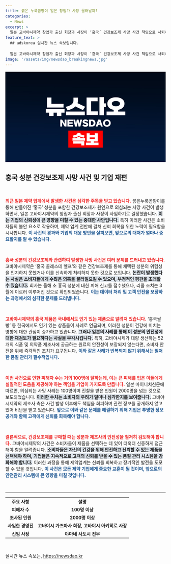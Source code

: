 ```yaml
---
title: 붉은 누룩곰팡이 일본 창업가 사장 물러날까?
categories:
  - News
excerpt: >
  일본 고바야시제약 창업가 출신 회장과 사장이 ‘홍국’ 건강보조제 사망 사건 책임으로 사퇴하며, 신임 사장으로 야마네 사토시가 거론되고 있다. 사건의 파장은 100명의 사망 의심 사례를 초래, 소비자 안전 문제로 많은 비판을 받고 있다.
feature_text: >
  ## adskorea 실시간 뉴스 속보입니다.

  일본 고바야시제약 창업가 출신 회장과 사장이 ‘홍국’ 건강보조제 사망 사건 책임으로 사퇴하며, 신임 사장으로 야마네 사토시가 거론되고 있다. 사건의 파장은 100명의 사망 의심 사례를 초래, 소비자 안전 문제로 많은 비판을 받고 있다.
image: '/assets/img/newsdao_breakingnews.jpg'
---
```


<p><img src="/assets/img/newsdao_breakingnews.jpg" alt="adskorea 속보" /></p>

<h2 data-ke-size="size26">홍국 성분 건강보조제 사망 사건 및 기업 재편</h2>

<p data-ke-size="size16">&nbsp;</p>

<p><b><span style="color: #ee2323;">최근 일본 제약 업계에서 발생한 사건은 심각한 주목을 받고 있습니다.</span></b> 붉은누룩곰팡이를 통해 만들어진 ‘홍국’ 성분을 포함한 건강보조제가 원인으로 의심되는 사망 사건이 발생하면서, 일본 고바야시제약의 창립자 출신 회장과 사장이 사임하기로 결정했습니다. <b><span style="background-color: #21538527;">이는 기업의 신뢰성에 큰 영향을 미칠 수 있는 중대한 사안입니다.</span></b> 특히 이러한 사건은 소비자들의 불안 요소로 작용하며, 제약 업계 전반에 걸쳐 신뢰 회복을 위한 노력이 필요함을 시사합니다. <b><span style="color: #1a5490;">이 사건의 경과와 기업의 대응 방안을 살펴보면, 앞으로의 대처가 얼마나 중요할지를 알 수 있습니다.</span></b></p>

<p data-ke-size="size16">&nbsp;</p>

<p><b><span style="color: #ee2323;">홍국 성분의 건강보조제와 관련하여 발생한 사망 사건은 여러 문제를 드러내고 있습니다.</span></b> 고바야시제약은 ‘홍국 콜레스테 헬프’와 같은 건강보조제를 통해 채택된 성분의 위험성을 인지하지 못했거나 이를 신속하게 처리하지 못한 것으로 보입니다. <b><span style="background-color: #21538527;">논란이 발생했다는 사실은 소비자들에게 수많은 의혹을 불러일으킬 수 있으며, 부정적인 평판을 초래할 수 있습니다.</span></b> 회사는 올해 초 홍국 성분에 대한 피해 신고를 접수했으나, 리콜 조치는 3월에 이르러 이루어진 것으로 확인되었습니다. <b><span style="color: #1a5490;">이는 데이터 처리 및 고객 안전을 보장하는 과정에서의 심각한 문제를 드러냅니다.</span></b></p>

<p data-ke-size="size16">&nbsp;</p>

<p><b><span style="color: #ee2323;">고바야시제약의 홍국 제품은 국내에서도 인기 있는 제품으로 알려져 있습니다.</span></b> ‘홍국쌀빵’ 등 한국에서도 인기 있는 상품들이 사례로 언급되며, 이러한 성분이 건강에 미치는 영향에 대한 관심이 증가하고 있습니다. <b><span style="background-color: #21538527;">그러나 일본의 사례를 통해 이 성분의 안전성에 대한 재검토가 필요하다는 사실을 부각시킵니다.</span></b> 특히, 고바야시제가 대량 생산하는 52개의 식품 및 의약품 제조사에 공급하는 원료의 안전성이 보장되지 않는다면, 소비자 안전을 위해 즉각적인 조치가 요구됩니다. <b><span style="color: #1a5490;">이와 같은 사례가 반복되지 않기 위해서는 철저한 품질 관리가 필수적입니다.</span></b></p>

<p data-ke-size="size16">&nbsp;</p>

<p><b><span style="color: #ee2323;">이번 사건으로 인한 피해자 수는 거의 100명에 달하는데, 이는 큰 피해를 입은 이들에게 실질적인 도움을 제공해야 하는 책임을 기업이 가지도록 만듭니다.</span></b> 일본 마이니치신문에 따르면, 의심되는 사망 사례는 100명이며 진찰을 받은 인원이 2000명을 넘는 것으로 보도되었습니다. <b><span style="background-color: #21538527;">이러한 수치는 소비자의 우려가 얼마나 심각한지를 보여줍니다.</span></b> 고바야시제약의 제조사 측은 사건 발생 이후에도 책임을 회피하며 관련 정보를 공개하지 않고 있어 비난을 받고 있습니다. <b><span style="color: #1a5490;">앞으로 이와 같은 문제를 해결하기 위해 기업은 투명한 정보 공개와 함께 고객에게 신뢰를 회복해야 합니다.</span></b></p>

<p data-ke-size="size16">&nbsp;</p>

<p><b><span style="color: #ee2323;">결론적으로, 건강보조제를 구매할 때는 성분과 제조사의 안전성을 철저히 검토해야 합니다.</span></b> 고바야시제약의 사건은 소비자들이 제품을 선택하는 데 있어 더욱더 신중하게 접근해야 함을 알려줍니다. <b><span style="background-color: #21538527;">소비자들은 자신의 건강을 위해 안전하고 신뢰할 수 있는 제품을 선택해야 하며, 기업들은 지속적으로 고객의 신뢰를 받을 수 있는 품질 관리 시스템을 강화해야 합니다.</span></b> 이러한 과정을 통해 제약업계는 신뢰를 회복하고 장기적인 발전을 도모할 수 있을 것입니다. <b><span style="color: #1a5490;">이 사건은 모든 제약 기업에게 중요한 교훈이 될 것이며, 앞으로의 안전관리 시스템에 큰 영향을 미칠 것입니다.</span></b></p>

<p data-ke-size="size16">&nbsp;</p>

<hr />

<table style="border-collapse: collapse; width: 100%;">
  <tr>
    <td style="text-align: center; height: 17px;"><b>주요 사항</b></td>
    <td style="text-align: center; height: 17px;"><b>설명</b></td>
  </tr>
  <tr>
    <td style="text-align: center; height: 17px;"><b>피해자 수</b></td>
    <td style="text-align: center; height: 17px;"><b>100명 이상</b></td>
  </tr>
  <tr>
    <td style="text-align: center; height: 17px;"><b>조사된 인원</b></td>
    <td style="text-align: center; height: 17px;"><b>2000명 이상</b></td>
  </tr>
  <tr>
    <td style="text-align: center; height: 17px;"><b>사임한 경영진</b></td>
    <td style="text-align: center; height: 17px;"><b>고바야시 가즈마사 회장, 고바야시 아키히로 사장</b></td>
  </tr>
  <tr>
    <td style="text-align: center; height: 17px;"><b>신임 사장</b></td>
    <td style="text-align: center; height: 17px;"><b>야마네 사토시 전무</b></td>
  </tr>
</table>

<p data-ke-size="size16">&nbsp;</p>
실시간 뉴스 속보는, <a href="https://newsdao.kr" rel="dofollow">https://newsdao.kr</a>


